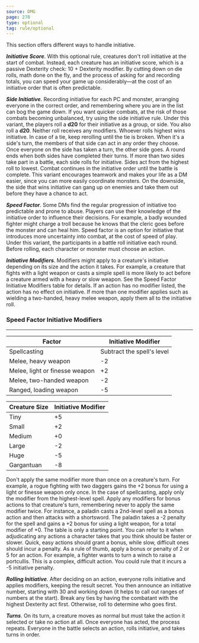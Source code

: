 ```yaml
---
source: DMG
page: 270
type: optional
tag: rule/optional
---
```


This section offers different ways to handle initiative.


**_Initiative Score_**. With this optional rule, creatures don't roll initiative at the start of combat. Instead, each creature has an initiative score, which is a passive Dexterity check: 10 + Dexterity modifier.
By cutting down on die rolls, math done on the fly, and the process of asking for and recording totals, you can speed your game up considerably—at the cost of an initiative order that is often predictable.

**_Side Initiative_**. Recording initiative for each PC and monster, arranging everyone in the correct order, and remembering where you are in the list can bog the game down. If you want quicker combats, at the risk of those combats becoming unbalanced, try using the side initiative rule.
Under this variant, the players roll a **d20** for their initiative as a group, or side. You also roll a **d20**. Neither roll receives any modifiers. Whoever rolls highest wins initiative. In case of a tie, keep rerolling until the tie is broken.
When it's a side's turn, the members of that side can act in any order they choose. Once everyone on the side has taken a turn, the other side goes. A round ends when both sides have completed their turns.
If more than two sides take part in a battle, each side rolls for initiative. Sides act from the highest roll to lowest. Combat continues in the initiative order until the battle is complete.
This variant encourages teamwork and makes your life as a DM easier, since you can more easily coordinate monsters. On the downside, the side that wins initiative can gang up on enemies and take them out before they have a chance to act.

**_Speed Factor_**. Some DMs find the regular progression of initiative too predictable and prone to abuse. Players can use their knowledge of the initiative order to influence their decisions. For example, a badly wounded fighter might charge a troll because he knows that the cleric goes before the monster and can heal him.
Speed factor is an option for initiative that introduces more uncertainty into combat, at the cost of speed of play. Under this variant, the participants in a battle roll initiative each round. Before rolling, each character or monster must choose an action.

**_Initiative Modifiers_**. Modifiers might apply to a creature's initiative depending on its size and the action it takes. For example, a creature that fights with a light weapon or casts a simple spell is more likely to act before a creature armed with a heavy or slow weapon. See the Speed Factor Initiative Modifiers table for details. If an action has no modifier listed, the action has no effect on initiative. If more than one modifier applies such as wielding a two-handed, heavy melee weapon, apply them all to the initiative roll.

### Speed Factor Initiative Modifiers
---
|Factor|Initiative Modifier|
|--------|--------|
|Spellcasting|Subtract the spell's level|
|Melee, heavy weapon|-2|
|Melee, light or finesse weapon|+2|
|Melee, two-handed weapon|-2|
|Ranged, loading weapon|-5|

|Creature Size|Initiative Modifier|
|--------|--------|
|Tiny|+5|
|Small|+2|
|Medium|+0|
|Large|-2|
|Huge|-5|
|Gargantuan|-8|

Don't apply the same modifier more than once on a creature's turn. For example, a rogue fighting with two daggers gains the +2 bonus for using a light or finesse weapon only once. In the case of spellcasting, apply only the modifier from the highest-level spell.
Apply any modifiers for bonus actions to that creature's turn, remembering never to apply the same modifier twice. For instance, a paladin casts a 2nd-level spell as a bonus action and then attacks with a shortsword. The paladin takes a -2 penalty for the spell and gains a +2 bonus for using a light weapon, for a total modifier of +0.
The table is only a starting point. You can refer to it when adjudicating any actions a character takes that you think should be faster or slower. Quick, easy actions should grant a bonus, while slow, difficult ones should incur a penalty. As a rule of thumb, apply a bonus or penalty of 2 or 5 for an action.
For example, a fighter wants to turn a winch to raise a portcullis. This is a complex, difficult action. You could rule that it incurs a -5 initiative penalty.

**_Rolling Initiative_**. After deciding on an action, everyone rolls initiative and applies modifiers, keeping the result secret. You then announce an initiative number, starting with 30 and working down (it helps to call out ranges of numbers at the start). Break any ties by having the combatant with the highest Dexterity act first. Otherwise, roll to determine who goes first.


**_Turns_**. On its turn, a creature moves as normal but must take the action it selected or take no action at all.
Once everyone has acted, the process repeats. Everyone in the battle selects an action, rolls initiative, and takes turns in order.

